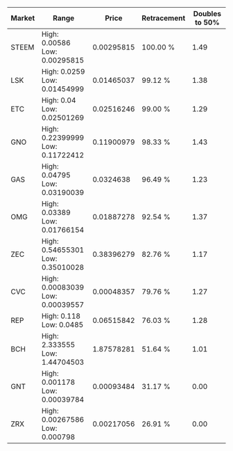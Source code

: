 | Market | Range | Price| Retracement | Doubles to 50% |
| --- | --- | --- | --- | --- |
| STEEM | High: 0.00586<br />Low: 0.00295815 | 0.00295815 | 100.00 % | 1.49 |
| LSK | High: 0.0259<br />Low: 0.01454999 | 0.01465037 | 99.12 % | 1.38 |
| ETC | High: 0.04<br />Low: 0.02501269 | 0.02516246 | 99.00 % | 1.29 |
| GNO | High: 0.22399999<br />Low: 0.11722412 | 0.11900979 | 98.33 % | 1.43 |
| GAS | High: 0.04795<br />Low: 0.03190039 | 0.0324638 | 96.49 % | 1.23 |
| OMG | High: 0.03389<br />Low: 0.01766154 | 0.01887278 | 92.54 % | 1.37 |
| ZEC | High: 0.54655301<br />Low: 0.35010028 | 0.38396279 | 82.76 % | 1.17 |
| CVC | High: 0.00083039<br />Low: 0.00039557 | 0.00048357 | 79.76 % | 1.27 |
| REP | High: 0.118<br />Low: 0.0485 | 0.06515842 | 76.03 % | 1.28 |
| BCH | High: 2.333555<br />Low: 1.44704503 | 1.87578281 | 51.64 % | 1.01 |
| GNT | High: 0.001178<br />Low: 0.00039784 | 0.00093484 | 31.17 % | 0.00 |
| ZRX | High: 0.00267586<br />Low: 0.000798 | 0.00217056 | 26.91 % | 0.00 |
